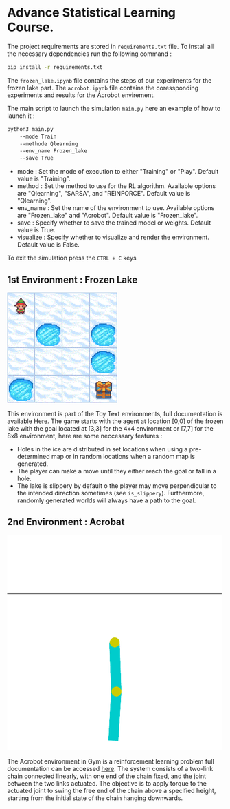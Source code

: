#  Advance Statistical Learning Course.

The project requirements are stored in `requirements.txt` file. To install all the necessary dependencies run the following command : 

```bash
pip install -r requirements.txt

``` 

The `frozen_lake.ipynb` file contains the steps of our experiments for the frozen lake part. The `acrobot.ipynb` file contains the coressponding experiments and results for the Acrobot envirement.


 The main script to launch the simulation `main.py` here an example of how to launch it :

```bash
python3 main.py 
    --mode Train
    --methode Qlearning
    --env_name Frozen_lake
    --save True
``` 

- mode : Set the mode of execution to either "Training" or "Play". Default value is "Training".
- method : Set the method to use for the RL algorithm. Available options are "Qlearning", "SARSA", and "REINFORCE". Default value is "Qlearning".
- env_name : Set the name of the environment to use. Available options are "Frozen_lake" and "Acrobot". Default value is "Frozen_lake".
- save : Specify whether to save the trained model or weights. Default value is True.
- visualize : Specify whether to visualize and render the environment. Default value is False.

To exit the simulation press the `CTRL + C` keys

## 1st Environment : Frozen Lake 
![ Frozen lake](images/frozen_lake.gif) 

This environment is part of the Toy Text environments, full documentation is available [Here](https://gymnasium.farama.org/environments/toy_text/frozen_lake/). The game starts with the agent at location [0,0] of the frozen lake with the goal located at [3,3] for the 4x4 environment or [7,7] for the 8x8 environment, here are some neccessary features : 

- Holes in the ice are distributed in set locations when using a pre-determined map or in random locations when a random map is generated. 
- The player can make a move until they either reach the goal or fall in a hole.
- The lake is slippery by default o the player may move perpendicular to the intended direction sometimes (see `is_slippery`). Furthermore, randomly generated worlds will always have a path to the goal.


## 2nd Environment : Acrobat
![ Acrobat](images/acrobot.gif) 

The Acrobot environment in Gym is a reinforcement learning problem full documentation can be accessed [here](https://www.gymlibrary.dev/environments/classic_control/acrobot/). The system consists of a two-link chain connected linearly, with one end of the chain fixed, and the joint between the two links actuated. The objective is to apply torque to the actuated joint to swing the free end of the chain above a specified height, starting from the initial state of the chain hanging downwards.